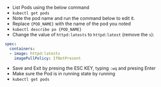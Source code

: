 - List Pods using the below command
- `kubectl get pods`
- Note the pod name and run the command below to edit it.
- Replace `{POD_NAME}` with the name of the pod you noted
- `kubectl describe po {POD_NAME}`
- Change the value of `httpd:latests` to `httpd:latest` (remove the `s`):

``` YAML
spec:
  containers:
  - image: httpd:latests
    imagePullPolicy: IfNotPresent
```

- Save and Exit by presing the ESC KEY, typing `:wq` and presing Enter
- Make sure the Pod is in running state by running
- `kubectl get pods`
